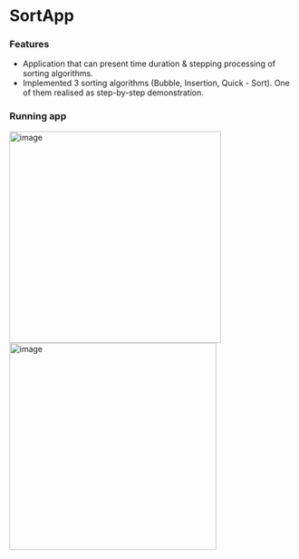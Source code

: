 # SortApp
### Features
- Application that can present time duration & stepping processing of sorting algorithms.
- Implemented 3 sorting algorithms (Bubble, Insertion, Quick - Sort). One of them realised as step-by-step demonstration. 

### Running app
<img width="373" alt="image" src="https://user-images.githubusercontent.com/87932769/179328063-75e373fe-c100-439b-af5e-6ac7b5c10534.png"> <img width="365" alt="image" src="https://user-images.githubusercontent.com/87932769/179328048-c09dbbcb-81bc-43aa-89c9-17aad7639e90.png">
